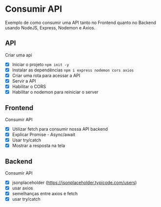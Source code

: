# Consumir API

Exemplo de como consumir uma API tanto no Frontend quanto no Backend usando NodeJS, Express, Nodemon e Axios.

## API

Criar uma api

- [x] Iniciar o projeto `npm init -y`
- [x] Instalar as dependências `npm i express nodemon cors axios`
- [x] Criar uma rota para acessar a API
- [x] Servir a API
- [x] Habilitar o CORS
- [x] Habilitar o nodemon para reiniciar o server

## Frontend

Consumir API

- [x] Utilizar fetch para consumir nossa API backend
- [x] Explicar Promise - Async/await
- [x] Usar try/catch
- [x] Mostrar a resposta na tela

## Backend

Consumir API

- [x] jsonplaceholder (https://jsonplaceholder.typicode.com/users)
- [x] usar axios
- [x] semelhanças entre axios e fetch
- [x] usar try/catch
